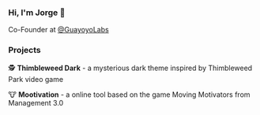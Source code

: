 ### Hi, I'm Jorge 👋

Co-Founder at [@GuayoyoLabs](https://github.com/guayoyolabs/)

### Projects

:detective: **Thimbleweed Dark** - a mysterious dark theme inspired by Thimbleweed Park video game

:cow: **Mootivation** - a online tool based on the game Moving Motivators from Management 3.0

<!--
**jfexart/jfexart** is a ✨ _special_ ✨ repository because its `README.md` (this file) appears on your GitHub profile.

Here are some ideas to get you started:

- 🔭 I’m currently working on ...
- 🌱 I’m currently learning ...
- 👯 I’m looking to collaborate on ...
- 🤔 I’m looking for help with ...
- 💬 Ask me about ...
- 📫 How to reach me: ...
- 😄 Pronouns: ...
- ⚡ Fun fact: ...
-->
